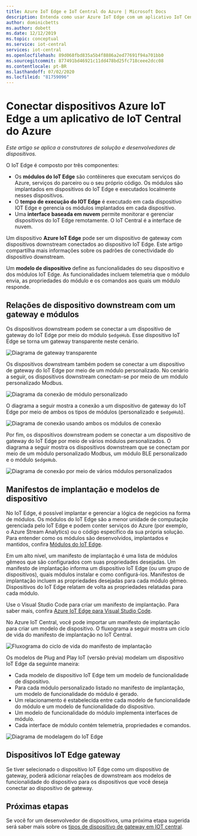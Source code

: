 ```yaml
---
title: Azure IoT Edge e IoT Central do Azure | Microsoft Docs
description: Entenda como usar Azure IoT Edge com um aplicativo IoT Central.
author: dominicbetts
ms.author: dobett
ms.date: 12/12/2019
ms.topic: conceptual
ms.service: iot-central
services: iot-central
ms.openlocfilehash: 89d068fbd835a5b4f8886a2ed77691f94a701bb0
ms.sourcegitcommit: 877491bd46921c11dd478bd25fc718ceee2dcc08
ms.contentlocale: pt-BR
ms.lasthandoff: 07/02/2020
ms.locfileid: "81759096"
---
```

# <a name="connect-azure-iot-edge-devices-to-an-azure-iot-central-application"></a>Conectar dispositivos Azure IoT Edge a um aplicativo de IoT Central do Azure

*Este artigo se aplica a construtores de solução e desenvolvedores de dispositivos.*

O IoT Edge é composto por três componentes:

* Os **módulos do IoT Edge** são contêineres que executam serviços do Azure, serviços do parceiro ou o seu próprio código. Os módulos são implantados em dispositivos do IoT Edge e executados localmente nesses dispositivos.
* O **tempo de execução do IOT Edge** é executado em cada dispositivo IOT Edge e gerencia os módulos implantados em cada dispositivo.
* Uma **interface baseada em nuvem** permite monitorar e gerenciar dispositivos do IoT Edge remotamente. O IoT Central é a interface de nuvem.

Um dispositivo **Azure IoT Edge** pode ser um dispositivo de gateway com dispositivos downstream conectados ao dispositivo IoT Edge. Este artigo compartilha mais informações sobre os padrões de conectividade do dispositivo downstream.

Um **modelo de dispositivo** define as funcionalidades do seu dispositivo e dos módulos IoT Edge. As funcionalidades incluem telemetria que o módulo envia, as propriedades do módulo e os comandos aos quais um módulo responde.

## <a name="downstream-device-relationships-with-a-gateway-and-modules"></a>Relações de dispositivo downstream com um gateway e módulos

Os dispositivos downstream podem se conectar a um dispositivo de gateway do IoT Edge por meio do módulo `$edgeHub`. Esse dispositivo IoT Edge se torna um gateway transparente neste cenário.

![Diagrama de gateway transparente](./media/concepts-iot-edge/gateway-transparent.png)

Os dispositivos downstream também podem se conectar a um dispositivo de gateway do IoT Edge por meio de um módulo personalizado. No cenário a seguir, os dispositivos downstream conectam-se por meio de um módulo personalizado Modbus.

![Diagrama da conexão de módulo personalizado](./media/concepts-iot-edge/gateway-module.png)

O diagrama a seguir mostra a conexão a um dispositivo de gateway do IoT Edge por meio de ambos os tipos de módulos (personalizado e `$edgeHub`).  

![Diagrama de conexão usando ambos os módulos de conexão](./media/concepts-iot-edge/gateway-module-transparent.png)

Por fim, os dispositivos downstream podem se conectar a um dispositivo de gateway do IoT Edge por meio de vários módulos personalizados. O diagrama a seguir mostra os dispositivos downstream que se conectam por meio de um módulo personalizado Modbus, um módulo BLE personalizado e o módulo `$edgeHub`. 

![Diagrama de conexão por meio de vários módulos personalizados](./media/concepts-iot-edge/gateway-module2-transparent.png)

## <a name="deployment-manifests-and-device-templates"></a>Manifestos de implantação e modelos de dispositivo

No IoT Edge, é possível implantar e gerenciar a lógica de negócios na forma de módulos. Os módulos do IoT Edge são a menor unidade de computação gerenciada pelo IoT Edge e podem conter serviços do Azure (por exemplo, o Azure Stream Analytics) ou o código específico da sua própria solução. Para entender como os módulos são desenvolvidos, implantados e mantidos, confira [Módulos do IoT Edge](../../iot-edge/iot-edge-modules.md).

Em um alto nível, um manifesto de implantação é uma lista de módulos gêmeos que são configurados com suas propriedades desejadas. Um manifesto de implantação informa um dispositivo IoT Edge (ou um grupo de dispositivos), quais módulos instalar e como configurá-los. Manifestos de implantação incluem as propriedades desejadas para cada módulo gêmeo. Dispositivos do IoT Edge relatam de volta as propriedades relatadas para cada módulo.

Use o Visual Studio Code para criar um manifesto de implantação. Para saber mais, confira [Azure IoT Edge para Visual Studio Code](https://marketplace.visualstudio.com/items?itemName=vsciot-vscode.azure-iot-edge).

No Azure IoT Central, você pode importar um manifesto de implantação para criar um modelo de dispositivo. O fluxograma a seguir mostra um ciclo de vida do manifesto de implantação no IoT Central.

![Fluxograma do ciclo de vida do manifesto de implantação](./media/concepts-iot-edge/dmflow.png)

Os modelos de Plug and Play IoT (versão prévia) modelam um dispositivo IoT Edge da seguinte maneira:

* Cada modelo de dispositivo IoT Edge tem um modelo de funcionalidade de dispositivo.
* Para cada módulo personalizado listado no manifesto de implantação, um modelo de funcionalidade do módulo é gerado.
* Um relacionamento é estabelecida entre cada modelo de funcionalidade do módulo e um modelo de funcionalidade do dispositivo.
* Um modelo de funcionalidade do módulo implementa interfaces de módulo.
* Cada interface de módulo contém telemetria, propriedades e comandos.

![Diagrama de modelagem do IoT Edge](./media/concepts-iot-edge/edgemodelling.png)

## <a name="iot-edge-gateway-devices"></a>Dispositivos IoT Edge gateway

Se tiver selecionado o dispositivo IoT Edge como um dispositivo de gateway, poderá adicionar relações de downstream aos modelos de funcionalidade do dispositivo para os dispositivos que você deseja conectar ao dispositivo de gateway.

## <a name="next-steps"></a>Próximas etapas

Se você for um desenvolvedor de dispositivos, uma próxima etapa sugerida será saber mais sobre os [tipos de dispositivo de gateway em IOT central](./tutorial-define-gateway-device-type.md).
